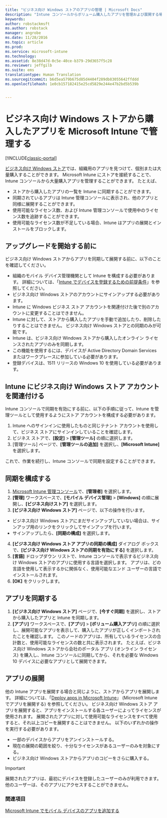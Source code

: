 ```yaml
---
title: "ビジネス向け Windows ストアのアプリの管理 | Microsoft Docs"
description: "Intune コンソールからボリューム購入したアプリを管理および展開する場合に、Microsoft Intune をビジネス向け Windows ストアに接続する"
keywords: 
author: robstackmsft
ms.author: robstack
manager: angrobe
ms.date: 11/28/2016
ms.topic: article
ms.prod: 
ms.service: microsoft-intune
ms.technology: 
ms.assetid: 8e38d47d-0c5e-40ce-b379-29d3657f5c28
ms.reviewer: jeffgilb
ms.suite: ems
translationtype: Human Translation
ms.sourcegitcommit: b6d5ea579b675d85d4404f289db83055642ffddd
ms.openlocfilehash: 1e0cb157182415e25cd5829e244e47b2bd5b539b


---
```


# <a name="manage-apps-you-purchased-from-the-windows-store-for-business-with-microsoft-intune"></a>ビジネス向け Windows ストアから購入したアプリを Microsoft Intune で管理する

[!INCLUDE[classic-portal](../includes/classic-portal.md)]

[ビジネス向け Windows ストア](https://www.microsoft.com/business-store)では、組織用のアプリを見つけて、個別または大量購入することができます。 Microsoft Intune にストアを接続することで、Intune コンソールから大量購入アプリを管理することができます。 たとえば、
* ストアから購入したアプリの一覧を Intune に同期することができます。
* 同期されているアプリは Intune 管理コンソールに表示され、他のアプリと同様に展開することができます。
* 使用可能なライセンス数、および Intune 管理コンソールで使用中のライセンス数を追跡することができます。
* 使用可能なライセンス数が不足している場合、Intune はアプリの展開とインストールをブロックします。

## <a name="before-you-start"></a>アップグレードを開始する前に
ビジネス向け Windows ストアからアプリを同期して展開する前に、以下のことを確認してください。
* 組織のモバイル デバイス管理機関として Intune を構成する必要があります。 詳細については、「[Intune でデバイスを登録するための前提条件](prerequisites-for-enrollment.md)」を参照してください。
* ビジネス向け Windows ストアのアカウントにサインアップする必要があります。
* Intune に Windows ビジネス ストア アカウントを関連付けた後で別のアカウントに変更することはできません。
* Intune に対して、ストアから購入したアプリを手動で追加したり、削除したりすることはできません。 ビジネス向け Windows ストアとの同期のみが可能です。
* Intune は、ビジネス向け Windows ストアから購入したオンライン ライセンスされたアプリのみを同期します。
* この機能を使用するには、デバイスが Active Directory Domain Services またはワークプレースに参加している必要があります。
* 登録デバイスは、1511 リリースの Windows 10 を使用している必要があります。

## <a name="associate-your-windows-store-for-business-account-with-intune"></a>Intune にビジネス向け Windows ストア アカウントを関連付ける
Intune コンソールで同期を有効にする前に、以下の手順に従って、Intune を管理ツールとして使用するようにストア アカウントを構成する必要があります。
1. Intune へのサインインに使用したものと同じテナント アカウントを使用して、ビジネス ストアにサインインしていることを確認します。
2. ビジネス ストアで、**[設定]** > **[管理ツール]** の順に選択します。
3. [管理ツール] ページで、**[管理ツールの追加]** を選択し、**[Microsoft Intune]** を選択します。

これで、作業を続行し、Intune コンソールで同期を設定することができます。

## <a name="configure-synchronization"></a>同期を構成する

1. [Microsoft Intune 管理コンソール](https://manage.microsoft.com)で、**[管理者]** を選択します。
2. **[管理]** ワークスペースで、**[モバイル デバイス管理]** > **[Windows]** の順に展開し、**[ビジネス向けストア]** を選択します。
3. **[ビジネス向け Windows ストア]** ページで、以下の操作を行います。
 * ビジネス向け Windows ストアにまだサインアップしていない場合は、サインアップ用のリンクをクリックしてサインアップを行います。
 * サインアップしたら、**[同期の構成]** を選択します。
4. **[ビジネス向け Windows ストア アプリの同期の構成]** ダイアログ ボックスで、**[ビジネス向け Windows ストアの同期を有効にする]** を選択します。
5. **[言語]** ドロップダウン リストで、Intune コンソールで表示するビジネス向け Windows ストアのアプリに使用する言語を選択します。 アプリは、どの言語を使用して表示するかに関係なく、使用可能なエンド ユーザーの言語でインストールされます。
6. **[OK]** をクリックします。

## <a name="synchronize-apps"></a>アプリを同期する

1. **[ビジネス向け Windows ストア]** ページで、**[今すぐ同期]** を選択し、ストアから購入したアプリと Intune を同期します。
2. **[アプリ]** ワークスペースで、**[アプリ]** > **[ボリューム購入アプリ]** の順に選択し、展開可能なアプリを表示して、購入したアプリが正しくインポートされたことを確認します。 このノードのアプリは、所有しているライセンスの合計数と、使用可能なライセンスの数と共に表示されます。
たとえば、ビジネス向け Windows ストアから会社のポータル アプリ (オンライン ライセンス) を購入し、Intune コンソールに同期してから、それを必要な Windows 10 デバイスに必要なアプリとして展開できます。 


## <a name="deploy-apps"></a>アプリの展開

他の Intune アプリを展開する場合と同じように、ストアからアプリを展開します。 詳細については、「[Deploy apps in Microsoft Intune](deploy-apps-in-microsoft-intune.md)」 (Microsoft Intune でアプリを展開する) を参照してください。
ビジネス向け Windows ストア アプリを展開すると、アプリをインストールする各ユーザーによってライセンスが使用されます。 展開されたアプリに対して使用可能なライセンスをすべて使用すると、それ以上コピーを展開することはできません。 以下のいずれかの操作を実行する必要があります。
* 一部のデバイスからアプリをアンインストールする。
* 現在の展開の範囲を絞り、十分なライセンスがあるユーザーのみを対象にする。
* ビジネス向け Windows ストアからアプリのコピーをさらに購入する。

> [!Important]
> 展開されたアプリは、最初にデバイスを登録したユーザーのみが利用できます。 他のユーザーは、そのアプリにアクセスすることができません。


### <a name="see-also"></a>関連項目
[Microsoft Intune でモバイル デバイスのアプリを追加する](add-apps-for-mobile-devices-in-microsoft-intune.md)



<!--HONumber=Dec16_HO2-->


